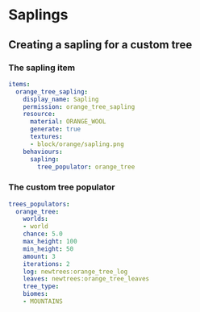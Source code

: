 # Saplings

## Creating a sapling for a custom tree

### The sapling item

```yaml
items:
  orange_tree_sapling:
    display_name: Sapling
    permission: orange_tree_sapling
    resource:
      material: ORANGE_WOOL
      generate: true
      textures:
      - block/orange/sapling.png
    behaviours:
      sapling:
        tree_populator: orange_tree
```

### The custom tree populator

```yaml
trees_populators:
  orange_tree:
    worlds:
    - world
    chance: 5.0
    max_height: 100
    min_height: 50
    amount: 3
    iterations: 2
    log: newtrees:orange_tree_log
    leaves: newtrees:orange_tree_leaves
    tree_type: 
    biomes:
    - MOUNTAINS
```
